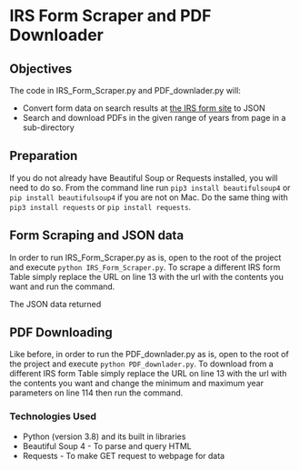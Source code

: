# IRS Form Scraper and PDF Downloader

## Objectives

The code in IRS_Form_Scraper.py and PDF_downlader.py will:

- Convert form data on search results at [the IRS form site](https://apps.irs.gov/app/picklist/list/priorFormPublication.html?value=Form+W-2&criteria=formNumber&submitSearch=Find) to JSON
- Search and download PDFs in the given range of years from page in a
sub-directory

## Preparation
If you do not already have Beautiful Soup or Requests installed, you will need
to do so. From the command line run `pip3 install beautifulsoup4` or
`pip install beautifulsoup4` if you are not on Mac. Do the same thing with
`pip3 install requests` or `pip install requests`.

## Form Scraping and JSON data
In order to run IRS_Form_Scraper.py as is, open to the root of the project
and execute `python IRS_Form_Scraper.py`. To scrape a different IRS form Table
simply replace the URL on line 13 with the url with the contents you want and
run the command.

The JSON data returned


## PDF Downloading
Like before, in order to run the PDF_downlader.py as is, open to the root of the
project and execute `python PDF_downlader.py`. To download from a different IRS
form Table simply replace the URL on line 13 with the url with the contents you
want and change the minimum and maximum year parameters on line 114 then run the
command.

### Technologies Used
- Python (version 3.8) and its built in libraries
- Beautiful Soup 4 - To parse and query HTML
- Requests - To make GET request to webpage for data
